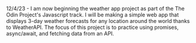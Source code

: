 12/4/23 - I am now beginning the weather app project as part of the The Odin Project's Javascript track. I will be making a simple web app that displays 3-day weather forecasts for any location around the world thanks to WeatherAPI. The focus of this project is to practice using promises, async/await, and fetching data from an API.